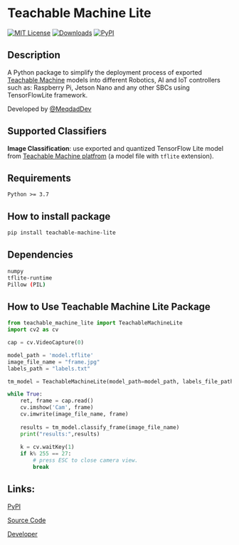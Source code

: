 # Teachable Machine Lite

[![MIT License](https://img.shields.io/badge/License-MIT-green.svg)](https://choosealicense.com/licenses/mit/)
[![Downloads](https://static.pepy.tech/badge/teachable-machine-lite)](https://pepy.tech/project/teachable-machine-lite)
[![PyPI](https://img.shields.io/pypi/v/teachable-machine-lite)](https://pypi.org/project/teachable-machine-lite/)

## Description

A Python package to simplify the deployment process of exported [Teachable Machine](https://teachablemachine.withgoogle.com/) models into different Robotics, AI and IoT controllers such as: Raspberry Pi, Jetson Nano and any other SBCs using TensorFlowLite framework.

Developed by [@MeqdadDev](https://www.github.com/MeqdadDev)

## Supported Classifiers

**Image Classification**: use exported and quantized TensorFlow Lite model from [Teachable Machine platfrom](https://teachablemachine.withgoogle.com/) (a model file with `tflite` extension).


## Requirements

```
Python >= 3.7
```

## How to install package

```bash
pip install teachable-machine-lite
```

## Dependencies

```bash
numpy
tflite-runtime
Pillow (PIL)
```

## How to Use Teachable Machine Lite Package

```python
from teachable_machine_lite import TeachableMachineLite
import cv2 as cv

cap = cv.VideoCapture(0)

model_path = 'model.tflite'
image_file_name = "frame.jpg"
labels_path = "labels.txt"

tm_model = TeachableMachineLite(model_path=model_path, labels_file_path=labels_path)

while True:
    ret, frame = cap.read()
    cv.imshow('Cam', frame)
    cv.imwrite(image_file_name, frame)
    
    results = tm_model.classify_frame(image_file_name)
    print("results:",results)
    
    k = cv.waitKey(1)
    if k% 255 == 27:
        # press ESC to close camera view.
        break
```

## Links:

[PyPI](https://pypi.org/project/teachable-machine-lite/)

[Source Code](https://github.com/MeqdadDev/teachable-machine-lite)

[Developer](https://github.com/MeqdadDev)
